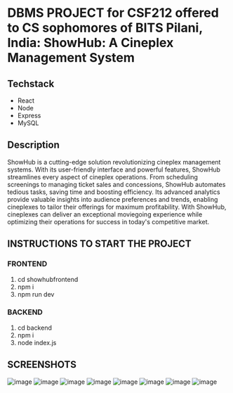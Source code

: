# DBMS PROJECT for CSF212 offered to CS sophomores of BITS Pilani, India: ShowHub: A Cineplex Management System

## Techstack
- React
- Node
- Express
- MySQL

## Description
ShowHub is a cutting-edge solution revolutionizing cineplex management systems. With its user-friendly interface and powerful features, ShowHub streamlines every aspect of cineplex operations. From scheduling screenings to managing ticket sales and concessions, ShowHub automates tedious tasks, saving time and boosting efficiency. Its advanced analytics provide valuable insights into audience preferences and trends, enabling cineplexes to tailor their offerings for maximum profitability. With ShowHub, cineplexes can deliver an exceptional moviegoing experience while optimizing their operations for success in today's competitive market.

## INSTRUCTIONS TO START THE PROJECT

### FRONTEND
1) cd showhubfrontend
2) npm i
3) npm run dev

### BACKEND
1) cd backend
2) npm i
3) node index.js

## SCREENSHOTS

![image](https://github.com/dhairya8luthra/ShowHUB/assets/31945980/96bba804-4ec5-4107-a53c-1dfb764ecf3b)
![image](https://github.com/dhairya8luthra/ShowHUB/assets/31945980/ffaef282-3ef6-419a-9380-11b4df130a26)
![image](https://github.com/dhairya8luthra/ShowHUB/assets/31945980/e08d1395-6711-4478-9c68-8d076fd132cf)
![image](https://github.com/dhairya8luthra/ShowHUB/assets/31945980/f3e5357e-4cca-4e71-8bba-412da3b27cea)
![image](https://github.com/dhairya8luthra/ShowHUB/assets/31945980/59e6d3ee-8e7e-4886-8260-19946561e30e)
![image](https://github.com/dhairya8luthra/ShowHUB/assets/31945980/43f49e9e-5116-4d97-8cff-71b70db28f58)
![image](https://github.com/dhairya8luthra/ShowHUB/assets/31945980/2db4abcf-064f-4455-9828-3a0068cec0e2)
![image](https://github.com/dhairya8luthra/ShowHUB/assets/31945980/70aaa8ba-e716-421d-baf8-03bf804076cf)
